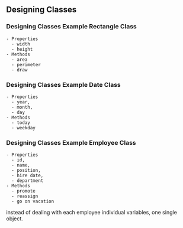 ## Designing Classes

### Designing Classes Example Rectangle Class

```text
- Properties
  - width
  - height
- Methods
  - area
  - perimeter
  - draw
```

### Designing Classes Example Date Class

```text
- Properties
  - year, 
  - month, 
  - day
- Methods
  - today
  - weekday
```

### Designing Classes Example Employee Class

```text
- Properties
  - id, 
  - name, 
  - position, 
  - hire date, 
  - department
- Methods
  - promote
  - reassign
  - go on vacation
```

instead of dealing with each employee individual variables, one single object. 
